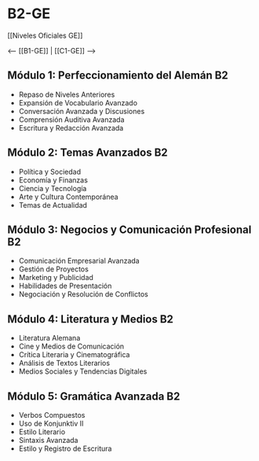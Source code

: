 # B2-GE

[[Niveles Oficiales GE]]

<-- [[B1-GE]] | [[C1-GE]] -->

## Módulo 1: Perfeccionamiento del Alemán B2

- Repaso de Niveles Anteriores
- Expansión de Vocabulario Avanzado
- Conversación Avanzada y Discusiones
- Comprensión Auditiva Avanzada
- Escritura y Redacción Avanzada

## Módulo 2: Temas Avanzados B2

- Política y Sociedad
- Economía y Finanzas
- Ciencia y Tecnología
- Arte y Cultura Contemporánea
- Temas de Actualidad

## Módulo 3: Negocios y Comunicación Profesional B2

- Comunicación Empresarial Avanzada
- Gestión de Proyectos
- Marketing y Publicidad
- Habilidades de Presentación
- Negociación y Resolución de Conflictos

## Módulo 4: Literatura y Medios B2

- Literatura Alemana
- Cine y Medios de Comunicación
- Crítica Literaria y Cinematográfica
- Análisis de Textos Literarios
- Medios Sociales y Tendencias Digitales

## Módulo 5: Gramática Avanzada B2

- Verbos Compuestos
- Uso de Konjunktiv II
- Estilo Literario
- Sintaxis Avanzada
- Estilo y Registro de Escritura
